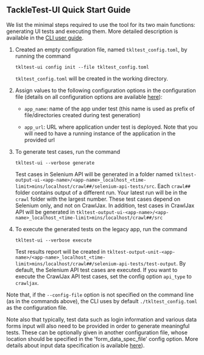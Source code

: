 ## TackleTest-UI Quick Start Guide

We list the minimal steps required to use the tool for its two main functions: generating UI tests
and executing them. More detailed description is available in the [CLI user guide](./user_guide.md).

1. Created an empty configuration file, named `tkltest_config.toml`, by running the command
   ```
   tkltest-ui config init --file tkltest_config.toml
   ````
   `tkltest_config.toml` will be created in the working directory.

2. Assign values to the following configuration options in the configuration file
   (details on all configuration options are available [here](./tkltest_ui_config_options.md)):
   
   - `app_name`: name of the app under test (this name is used as prefix of file/directories created
     during test generation)
     
   - `app_url`: URL where application under test is deployed. Note that you will need to have a running instance of the application 
   in the provided url
     
3. To generate test cases, run the command
   ```
   tkltest-ui --verbose generate 
   ```
   Test cases in Selenium API will be generated in a folder named `tkltest-output-ui-<app-name>/<app-name>_localhost_<time-limit>mins/localhost/crawl##/selenium-api-tests/src`.
   Each `crawl##` folder contains output of a different run. Your latest run will be in the `crawl` folder with the largest number.
   These test cases depend on Selenium only, and not on CrawlJax. In addition, test cases in CrawlJax API will be generated in `tkltest-output-ui-<app-name>/<app-name>_localhost_<time-limit>mins/localhost/crawl##/src`

4. To execute the generated tests on the legacy app, run the command
   ```
   tkltest-ui --verbose execute
   ```
   Test results report will be created in  `tkltest-output-unit-<app-name>/<app-name>_localhost_<time-limit>mins/localhost/crawl##/selenium-api-tests/test-output`.
   By default, the Selenium API test cases are executed. If you want to execute the CrawlJax API test cases, set the config option `api_type` to `crawljax`. 
 
Note that, if the `--config-file` option is not specified on the command line (as in the commands above),
the CLI uses by default `./tkltest_config.toml` as the configuration file.

Note also that typically, test data such as login information and various data forms input will also need to be provided in order to generate meaningful 
tests. These can be optionally given in another configuration file, whose location should be specified in the 'form_data_spec_file' config option.
More details about input data specification is available [here](./user_guide.md)).